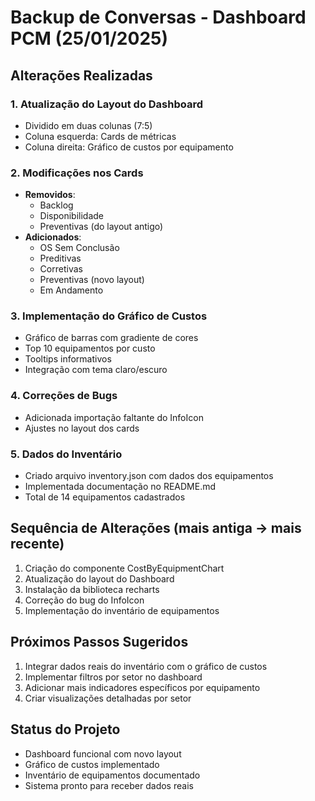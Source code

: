 # Backup de Conversas - Dashboard PCM (25/01/2025)

## Alterações Realizadas

### 1. Atualização do Layout do Dashboard
- Dividido em duas colunas (7:5)
- Coluna esquerda: Cards de métricas
- Coluna direita: Gráfico de custos por equipamento

### 2. Modificações nos Cards
- **Removidos**:
  - Backlog
  - Disponibilidade
  - Preventivas (do layout antigo)
- **Adicionados**:
  - OS Sem Conclusão
  - Preditivas
  - Corretivas
  - Preventivas (novo layout)
  - Em Andamento

### 3. Implementação do Gráfico de Custos
- Gráfico de barras com gradiente de cores
- Top 10 equipamentos por custo
- Tooltips informativos
- Integração com tema claro/escuro

### 4. Correções de Bugs
- Adicionada importação faltante do InfoIcon
- Ajustes no layout dos cards

### 5. Dados do Inventário
- Criado arquivo inventory.json com dados dos equipamentos
- Implementada documentação no README.md
- Total de 14 equipamentos cadastrados

## Sequência de Alterações (mais antiga -> mais recente)
1. Criação do componente CostByEquipmentChart
2. Atualização do layout do Dashboard
3. Instalação da biblioteca recharts
4. Correção do bug do InfoIcon
5. Implementação do inventário de equipamentos

## Próximos Passos Sugeridos
1. Integrar dados reais do inventário com o gráfico de custos
2. Implementar filtros por setor no dashboard
3. Adicionar mais indicadores específicos por equipamento
4. Criar visualizações detalhadas por setor

## Status do Projeto
- Dashboard funcional com novo layout
- Gráfico de custos implementado
- Inventário de equipamentos documentado
- Sistema pronto para receber dados reais
